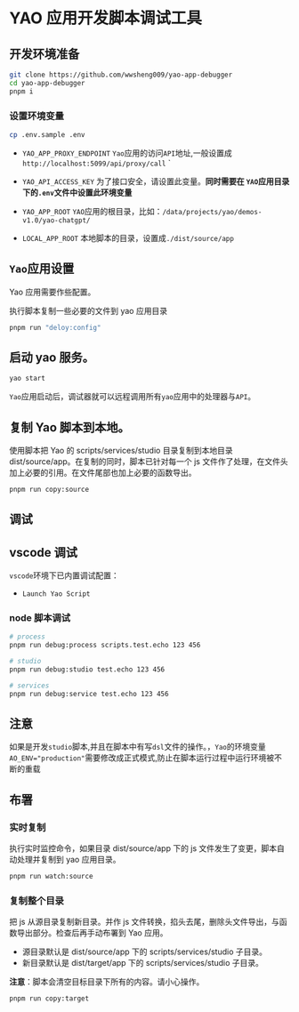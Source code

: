 # YAO 应用开发脚本调试工具

## 开发环境准备

```sh
git clone https://github.com/wwsheng009/yao-app-debugger
cd yao-app-debugger
pnpm i
```

### 设置环境变量

```sh
cp .env.sample .env
```

- `YAO_APP_PROXY_ENDPOINT`
  `Yao`应用的访问`API`地址,一般设置成`http://localhost:5099/api/proxy/call`
  `
- `YAO_API_ACCESS_KEY`
  为了接口安全，请设置此变量。**同时需要在 `YAO`应用目录下的`.env`文件中设置此环境变量**

- `YAO_APP_ROOT`
  `YAO`应用的根目录，比如：`/data/projects/yao/demos-v1.0/yao-chatgpt/`

- `LOCAL_APP_ROOT`
  本地脚本的目录，设置成`./dist/source/app`

## `Yao`应用设置

Yao 应用需要作些配置。

执行脚本复制一些必要的文件到 yao 应用目录

```sh
pnpm run "deloy:config"
```

## 启动 yao 服务。

```sh
yao start
```

`Yao`应用启动后，调试器就可以远程调用所有`yao`应用中的处理器与`API`。

## 复制 Yao 脚本到本地。

使用脚本把 Yao 的 scripts/services/studio 目录复制到本地目录 dist/source/app。在复制的同时，脚本已针对每一个 js 文件作了处理，在文件头加上必要的引用。在文件尾部也加上必要的函数导出。

```sh
pnpm run copy:source
```

## 调试

## vscode 调试

`vscode`环境下已内置调试配置：

- `Launch Yao Script`

### node 脚本调试

```sh
# process
pnpm run debug:process scripts.test.echo 123 456

# studio
pnpm run debug:studio test.echo 123 456

# services
pnpm run debug:service test.echo 123 456
```

## 注意

如果是开发`studio`脚本,并且在脚本中有写`dsl`文件的操作。，`Yao`的环境变量`AO_ENV="production"`需要修改成正式模式,防止在脚本运行过程中运行环境被不断的重载

## 布署

### 实时复制

执行实时监控命令，如果目录 dist/source/app 下的 js 文件发生了变更，脚本自动处理并复制到 yao 应用目录。

```sh
pnpm run watch:source
```

### 复制整个目录

把 js 从源目录复制新目录。并作 js 文件转换，掐头去尾，删除头文件导出，与函数导出部分。检查后再手动布署到 Yao 应用。

- 源目录默认是 dist/source/app 下的 scripts/services/studio 子目录。
- 新目录默认是 dist/target/app 下的 scripts/services/studio 子目录。

**注意**：脚本会清空目标目录下所有的内容。请小心操作。

```sh
pnpm run copy:target
```
